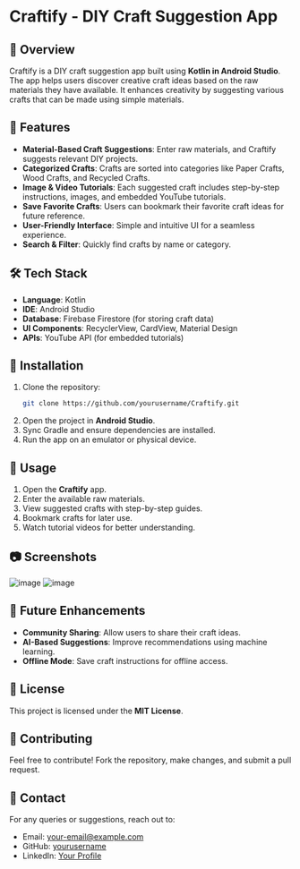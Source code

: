 # Craftify - DIY Craft Suggestion App

## 📌 Overview
Craftify is a DIY craft suggestion app built using **Kotlin in Android Studio**. The app helps users discover creative craft ideas based on the raw materials they have available. It enhances creativity by suggesting various crafts that can be made using simple materials.

## 🎨 Features
- **Material-Based Craft Suggestions**: Enter raw materials, and Craftify suggests relevant DIY projects.
- **Categorized Crafts**: Crafts are sorted into categories like Paper Crafts, Wood Crafts, and Recycled Crafts.
- **Image & Video Tutorials**: Each suggested craft includes step-by-step instructions, images, and embedded YouTube tutorials.
- **Save Favorite Crafts**: Users can bookmark their favorite craft ideas for future reference.
- **User-Friendly Interface**: Simple and intuitive UI for a seamless experience.
- **Search & Filter**: Quickly find crafts by name or category.

## 🛠️ Tech Stack
- **Language**: Kotlin
- **IDE**: Android Studio
- **Database**: Firebase Firestore (for storing craft data)
- **UI Components**: RecyclerView, CardView, Material Design
- **APIs**: YouTube API (for embedded tutorials)

## 📲 Installation
1. Clone the repository:
   ```sh
   git clone https://github.com/yourusername/Craftify.git
   ```
2. Open the project in **Android Studio**.
3. Sync Gradle and ensure dependencies are installed.
4. Run the app on an emulator or physical device.

## 🚀 Usage
1. Open the **Craftify** app.
2. Enter the available raw materials.
3. View suggested crafts with step-by-step guides.
4. Bookmark crafts for later use.
5. Watch tutorial videos for better understanding.

## 📷 Screenshots
![image](https://github.com/user-attachments/assets/9194e9b1-cef0-4ade-b139-28fe034d427e)
![image](https://github.com/user-attachments/assets/e914224d-31b3-49c7-918b-bf2d7fa485c4)


## 🔧 Future Enhancements
- **Community Sharing**: Allow users to share their craft ideas.
- **AI-Based Suggestions**: Improve recommendations using machine learning.
- **Offline Mode**: Save craft instructions for offline access.

## 📜 License
This project is licensed under the **MIT License**.

## 🙌 Contributing
Feel free to contribute! Fork the repository, make changes, and submit a pull request.

## 📩 Contact
For any queries or suggestions, reach out to:
- Email: your-email@example.com
- GitHub: [yourusername](https://github.com/yourusername)
- LinkedIn: [Your Profile](https://linkedin.com/in/yourprofile)

